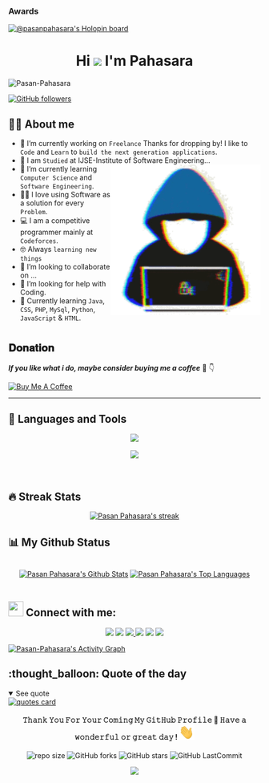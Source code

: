 ### Awards
<a href="https://holopin.io/@pasanpahasara">
  <img src="https://holopin.me/pasanpahasara" alt="@pasanpahasara's Holopin board" />
</a>
</br>

<h1 align="center">Hi <img src="https://raw.githubusercontent.com/MartinHeinz/MartinHeinz/master/wave.gif" width="30px"> I'm Pahasara</h1>

  
<img src="https://komarev.com/ghpvc/?username=pahasara1&label=Profile%20views&color=0e75b6&style=flat" alt="Pasan-Pahasara" /> </p>

[![GitHub followers](https://img.shields.io/github/followers/Pasan-Pahasara.svg?style=social&label=Follow&maxAge=2592000)](https://github.com/Pasan-Pahasara?tab=followers)



## :sassy_man:  About me

- 🔭 I’m currently working on `Freelance` Thanks for dropping by! I like to `Code` and `Learn` to `build the next generation applications`.
- :school: I am  `Studied` at IJSE-Institute of Software Engineering... <img align="right" alt="GIF" src="https://github.com/Pasan-Pahasara/md-alpha/blob/main/image.gif?raw=true" width="300" height="300" style="max-width: 100%;">
- 🌱 I’m currently learning `Computer Science` and `Software Engineering`.
- :technologist: I love using Software as a solution for every `Problem`.
- :computer: I am a competitive programmer mainly at `Codeforces`.
- :nerd_face: Always `learning new things`
- 👯 I’m looking to collaborate on ...
- 🤔 I’m looking for help with Coding.
- 🌱 Currently learning `Java`, `CSS`, `PHP`, `MySql`, `Python`, `JavaScript` & `HTML`.
  <br>
<div>

#
</div>

## 𝐃𝐨𝐧𝐚𝐭𝐢𝐨𝐧

***If you like what i do, maybe consider buying me a coffee*** 🥺 👇

<a href="https://www.buymeacoffee.com/pasanpahasara"><img src="https://cdn.buymeacoffee.com/buttons/v2/default-red.png" alt="Buy Me A Coffee" style="height: 35px !important; width: 120px !important;"></a>

***

[comment]: <> ([Readme-File-Styles]:https://github.com/Pasan-Pahasara/Readme-File-Styles)

## 🚀 Languages and Tools
<p align="center">
  <a href="https://skillicons.dev">
   <img src="https://skillicons.dev/icons?i=react,angular,bootstrap,css,gcp,git,hibernate,html,mysql,java,js,nodejs,php,py,spring" />
  </a>
</p>

<p align="center">
  <a href="https://skillicons.dev">
   <img src="https://skillicons.dev/icons?i=figma,xd,github,androidstudio,idea,vscode,eclipse" />
  </a>
</p>
</br>

## 🔥 Streak Stats
<p align="center">
  <p align="center">
    <a href="https://github.com/Pasan-Pahasara/github-readme-streak-stats">
        <img title="🔥 Get streak stats for your profile at git.io/streak-stats" alt="Pasan Pahasara's streak" src="https://github-readme-streak-stats.herokuapp.com/?user=Pasan-Pahasara&theme=black-ice&hide_border=true&stroke=0000&background=000000"/>
    </a>
  </p>
</p>

## 📊 My Github Status
  <br/>
  <div align="center">
    <a href="https://github.com/Pasan-Pahasara/github-readme-stats"><img alt="Pasan Pahasara's Github Stats" src="https://github-readme-stats.vercel.app/api?username=Pasan-Pahasara&show_icons=true&count_private=true&theme=react&hide_border=true&bg_color=000000" /></a> <a href="https://github.com/Pasan-Pahasara/github-readme-stats"><img alt="Pasan Pahasara's Top Languages" src="https://github-readme-stats.vercel.app/api/top-langs/?username=Pasan-Pahasara&langs_count=20&count_private=true&layout=compact&theme=react&hide_border=true&bg_color=000000" /></a>
  </div>
  <br/>

## <img src="https://media.giphy.com/media/iY8CRBdQXODJSCERIr/giphy.gif" width="30px" height="30px"> Connect with me:
<p align="center">
<a href = "https://lk.linkedin.com/in/pasan-pahasara-356a75165" target="blank"><img src="https://img.icons8.com/fluent/48/000000/linkedin.png"/></a>
<a href = "https://twitter.com/PasanPahasara" target="blank"><img src="https://img.icons8.com/fluency/48/000000/twitter.png"/></a>
<a href = "pasanpahasara7788@gmail.com" target="blank"><img src="https://img.icons8.com/fluency/48/000000/gmail-new.png"/>
<a href = "https://www.instagram.com/_.shenux._/?hl=en" target="blank"><img src="https://img.icons8.com/fluent/48/000000/instagram-new.png"/></a>
<a href = "https://www.facebook.com/nowety.pasan" target="blank"><img src="https://img.icons8.com/fluency/48/000000/facebook-new.png"/></a>
<a href = "https://www.hackerrank.com/pasanpahasara771" target="blank"><img src="https://img.icons8.com/external-tal-revivo-filled-tal-revivo/48/000000/external-hackerrank-is-a-technology-company-that-focuses-on-competitive-programming-logo-filled-tal-revivo.png"/></a>
</p> 
  
<a href="https://github.com/Pasan-Pahasara/github-readme-activity-graph"><img alt="Pasan-Pahasara's Activity Graph" src="https://activity-graph.herokuapp.com/graph?username=Pasan-Pahasara&bg_color=0D1117&color=5BCDEC&line=5BCDEC&point=FFFFFF&hide_border=true" /></a>
</div>

<h2>:thought_balloon: Quote of the day</h2>
<details open>
<summary>See quote</summary>
    <a href="https://github.com/piyushsuthar/github-readme-quotes">
        <img src="https://quotes-github-readme.vercel.app/api?type=horizontal&theme=tokyonight" alt="quotes card">
    </a>
</details>
  
<h4 align="center">
𝚃𝚑𝚊𝚗𝚔 𝚈𝚘𝚞 𝙵𝚘𝚛 𝚈𝚘𝚞𝚛 𝙲𝚘𝚖𝚒𝚗𝚐 𝙼𝚢 𝙶𝚒𝚝𝙷𝚞𝚋 𝙿𝚛𝚘𝚏𝚒𝚕𝚎 🤝
𝙷𝚊𝚟𝚎 𝚊 𝚠𝚘𝚗𝚍𝚎𝚛𝚏𝚞𝚕 𝚘𝚛 𝚐𝚛𝚎𝚊𝚝 𝚍𝚊𝚢 ! <img src="https://github.com/Pasan-Pahasara/md-alpha/blob/main/bye.gif" width="30px" height="30px">
</h4>

<div align="center">

![repo size](https://img.shields.io/github/repo-size/Pasan-Pahasara/Pasan-Pahasara?label=Repo%20Size&style=for-the-badge&labelColor=black&color=20bf6b)
![GitHub forks](https://img.shields.io/github/forks/Pasan-Pahasara/Pasan-Pahasara?&labelColor=black&color=0fb9b1&style=for-the-badge)
![GitHub stars](https://img.shields.io/github/stars/Pasan-Pahasara/Pasan-Pahasara?&labelColor=black&color=f7b731&style=for-the-badge)
![GitHub LastCommit](https://img.shields.io/github/last-commit/Pasan-Pahasara/Pasan-Pahasara?logo=github&labelColor=black&color=d1d8e0&style=for-the-badge)

</div>

<p align="center">
  <img src="https://capsule-render.vercel.app/api?type=waving&color=gradient&height=100&section=footer"/>
</p>
